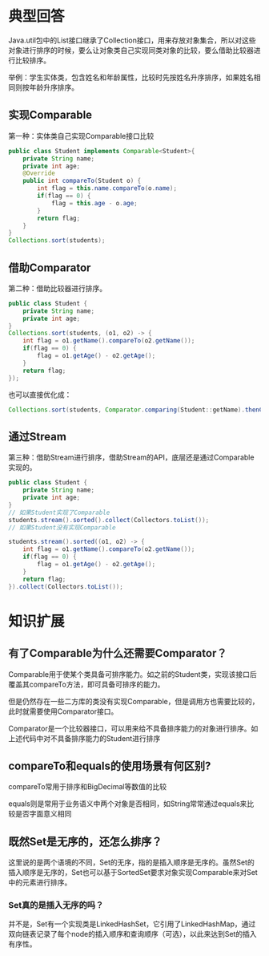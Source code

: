 # 典型回答

> 

Java.util包中的List接口继承了Collection接口，用来存放对象集合，所以对这些对象进行排序的时候，要么让对象类自己实现同类对象的比较，要么借助比较器进行比较排序。



举例：学生实体类，包含姓名和年龄属性，比较时先按姓名升序排序，如果姓名相同则按年龄升序排序。

## 实现Comparable
第一种：实体类自己实现Comparable接口比较

```java
public class Student implements Comparable<Student>{ 
    private String name; 
    private int age; 
    @Override 
    public int compareTo(Student o) {
        int flag = this.name.compareTo(o.name); 
        if(flag == 0) { 
        	flag = this.age - o.age; 
        } 
        return flag; 
    } 
}
Collections.sort(students);
```

## 借助Comparator
第二种：借助比较器进行排序。

```java
public class Student { 
    private String name; 
	private int age; 
}
Collections.sort(students, (o1, o2) -> {
	int flag = o1.getName().compareTo(o2.getName()); 
    if(flag == 0) { 
        flag = o1.getAge() - o2.getAge(); 
    } 
    return flag; 
}); 
```



也可以直接优化成：



```java
Collections.sort(students, Comparator.comparing(Student::getName).thenComparingInt(Student::getAge));
```

## 通过Stream
第三种：借助Stream进行排序，借助Stream的API，底层还是通过Comparable实现的。

```java
public class Student { 
    private String name; 
	private int age; 
}
// 如果Student实现了Comparable
students.stream().sorted().collect(Collectors.toList());
// 如果Student没有实现Comparable

students.stream().sorted((o1, o2) -> {
	int flag = o1.getName().compareTo(o2.getName()); 
    if(flag == 0) { 
        flag = o1.getAge() - o2.getAge(); 
    } 
    return flag; 
}).collect(Collectors.toList());
```

# 知识扩展
## **<font style="color:rgb(38, 38, 38);">有了Comparable为什么还需要Comparator？</font>**
Comparable用于使某个类具备可排序能力。如之前的Student类，实现该接口后覆盖其compareTo方法，即可具备可排序的能力。

但是仍然存在一些二方库的类没有实现Comparable，但是调用方也需要比较的，此时就需要使用Comparator接口。

Comparator是一个比较器接口，可以用来给不具备排序能力的对象进行排序。如上述代码中对不具备排序能力的Student进行排序

## compareTo和equals的使用场景有何区别?
compareTo常用于排序和BigDecimal等数值的比较

equals则是常用于业务语义中两个对象是否相同，如String常常通过equals来比较是否字面意义相同

## 既然Set是无序的，还怎么排序？
这里说的是两个语境的不同，Set的无序，指的是插入顺序是无序的。虽然Set的插入顺序是无序的，Set也可以基于SortedSet要求对象实现Comparable来对Set中的元素进行排序。

### Set真的是插入无序的吗？
并不是，Set有一个实现类是LinkedHashSet，它引用了LinkedHashMap，通过双向链表记录了每个node的插入顺序和查询顺序（可选），以此来达到Set的插入有序性。

